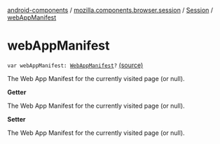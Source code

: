[android-components](../../index.md) / [mozilla.components.browser.session](../index.md) / [Session](index.md) / [webAppManifest](./web-app-manifest.md)

# webAppManifest

`var webAppManifest: `[`WebAppManifest`](../../mozilla.components.browser.session.manifest/-web-app-manifest/index.md)`?` [(source)](https://github.com/mozilla-mobile/android-components/blob/master/components/browser/session/src/main/java/mozilla/components/browser/session/Session.kt#L211)

The Web App Manifest for the currently visited page (or null).

**Getter**

The Web App Manifest for the currently visited page (or null).

**Setter**

The Web App Manifest for the currently visited page (or null).

